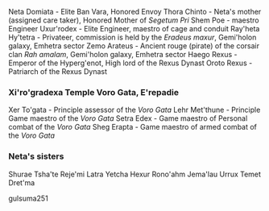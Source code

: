 Neta Domiata       - Elite Ban Vara, Honored Envoy
Thora Chinto       - Neta's mother (assigned care taker), Honored Mother of _Segetum Pri_
Shem Poe           - maestro Engineer
Uxur'rodex         - Elite Engineer, maestro of cage and conduit
Ray'heta Hy'tetra  - Privateer, commission is held by the _Eradeus maxur_, Gemi'holon galaxy, Emhetra sector
Zemo Arateus       - Ancient rouge (pirate) of the corsair clan _Rah amalam_, Gemi'holon galaxy, Emhetra sector
Haego Rexus        - Emperor of the Hyperg'enot, High lord of the Rexus Dynast
Oroto Rexus        - Patriarch of the Rexus Dynast

### Xi'ro'gradexa Temple Voro Gata, E'repadie

Xer To'gata     - Principle assessor of the _Voro Gata_
Lehr Met'thune  - Principle Game maestro of the _Voro Gata_
Setra Edex      - Game maestro of Personal combat of the _Voro Gata_
Sheg Erapta     - Game maestro of armed combat of the _Voro Gata_


### Neta's sisters

Shurae
Tsha'te
Reje'mi
Latra
Yetcha
Hexur
Rono'ahm
Jema'lau
Urrux
Temet
Dret'ma

gulsuma251
